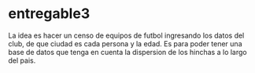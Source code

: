 # entregable3
La idea es hacer un censo de equipos de futbol ingresando los datos del club, de que ciudad es cada persona y la edad. Es para poder tener una base de datos que tenga en cuenta la dispersion de los hinchas a lo largo del pais.